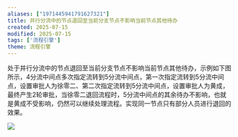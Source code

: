 ```yaml
---
aliases: ["1971445941791627321"]
title: 并行分流中的节点退回至当前分支节点不影响当前节点其他待办
created: 2025-07-15
modified: 2025-07-15
tags: ['流程引擎']
theme: 流程引擎
---
```


处于并行分流中的节点退回至当前分支节点不影响当前节点其他待办，示例如下图所示，4分流中间点多次指定流转到5分流中间点，第一次指定流转到5分流中间点，设置审批人为徐零二、第二次指定流转到5分流中间点，设置审批人为黄成，最终产生2轮审批，当徐零二退回流程时，5分流中间点的其余待办不影响，也就是黄成不受影响，仍然可以继续处理流程。实现同一节点只有部分人员进行退回的效果。

![](6bdfb1363b083ee7ad8767f9deac378c.jpg)